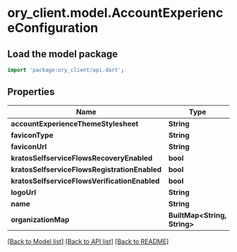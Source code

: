 # ory_client.model.AccountExperienceConfiguration

## Load the model package
```dart
import 'package:ory_client/api.dart';
```

## Properties
Name | Type | Description | Notes
------------ | ------------- | ------------- | -------------
**accountExperienceThemeStylesheet** | **String** |  | [optional] 
**faviconType** | **String** |  | [optional] 
**faviconUrl** | **String** |  | [optional] 
**kratosSelfserviceFlowsRecoveryEnabled** | **bool** |  | [optional] 
**kratosSelfserviceFlowsRegistrationEnabled** | **bool** |  | [optional] 
**kratosSelfserviceFlowsVerificationEnabled** | **bool** |  | [optional] 
**logoUrl** | **String** |  | [optional] 
**name** | **String** |  | [optional] 
**organizationMap** | **BuiltMap&lt;String, String&gt;** |  | [optional] 

[[Back to Model list]](../README.md#documentation-for-models) [[Back to API list]](../README.md#documentation-for-api-endpoints) [[Back to README]](../README.md)


